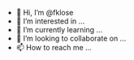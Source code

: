 - 👋 Hi, I’m @fklose
- 👀 I’m interested in ...
- 🌱 I’m currently learning ...
- 💞️ I’m looking to collaborate on ...
- 📫 How to reach me ...

<!---
fklose/fklose is a ✨ special ✨ repository because its `README.md` (this file) appears on your GitHub profile.
You can click the Preview link to take a look at your changes.
--->
